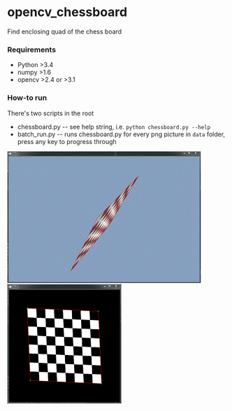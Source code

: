 # opencv_chessboard
Find enclosing quad of the chess board

### Requirements
* Python >3.4
* numpy >1.6
* opencv >2.4 or >3.1

### How-to run
There's two scripts in the root
* chessboard.py -- see help string, i.e. `python chessboard.py --help`
* batch_run.py -- runs chessboard.py for every png picture in `data` folder, press any key to progress through

![sample](https://github.com/aash/opencv_chessboard/blob/master/sample.gif)
![sample1](https://github.com/aash/opencv_chessboard/blob/master/sample1.gif)

